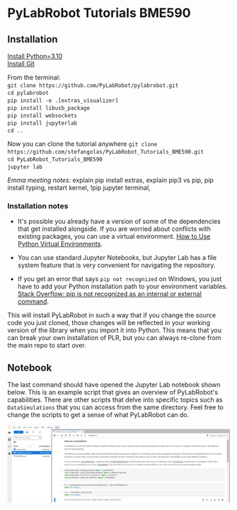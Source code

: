 # PyLabRobot Tutorials BME590

## Installation

[Install Python=3.10](https://www.python.org/downloads/release/python-3110/)</br>
[Install Git](https://git-scm.com/downloads)</br>


From the terminal:</br>
`git clone https://github.com/PyLabRobot/pylabrobot.git` </br>
`cd pylabrobot`</br>
`pip install -e .[extras_visualizer]`</br>
`pip install libusb_package`</br>
`pip install websockets`</br>
`pip install jupyterlab`</br>
`cd ..`

Now you can clone the tutorial anywhere
`git clone https://github.com/stefangolas/PyLabRobot_Tutorials_BME590.git`</br>
`cd PyLabRobot_Tutorials_BME590`</br>
`jupyter lab`</br>

*Emma meeting notes:* explain pip install extras, explain pip3 vs pip, pip install typing, restart kernel, !pip jupyter terminal,

### Installation notes

* It's possible you already have a version of some of the dependencies that get installed alongside. If you are worried about conflicts with existing packages, you can use a virtual environment. [How to Use Python Virtual Environments](https://realpython.com/python-virtual-environments-a-primer/).

* You can use standard Jupyter Notebooks, but Jupyter Lab has a file system feature that is very convenient for navigating the repository.

* If you get an error that says `pip not recognized` on Windows, you just have to add your Python installation path to your environment variables. [Stack Overflow: pip is not recognized as an internal or external command](https://stackoverflow.com/questions/23708898/pip-is-not-recognized-as-an-internal-or-external-command).


This will install PyLabRobot in such a way that if you change the source code you just cloned, those changes will be reflected in your working version of the library when you import it into Python. This means that you can break your own installation of PLR, but you can always re-clone from the main repo to start over.

## Notebook
 The last command should have opened the Jupyter Lab notebook shown below. This is an example script that gives an overview of PyLabRobot's capabilities.
 There are other scripts that delve into specific topics such as `DataSimulations` that you can access from the same directory. Feel free to change the scripts
 to get a sense of what PyLabRobot can do.

 ![image](Readme_Images/screenshot.png)

